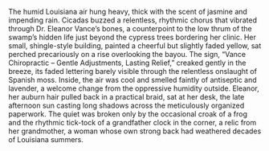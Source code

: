 The humid Louisiana air hung heavy, thick with the scent of jasmine and impending rain.  Cicadas buzzed a relentless, rhythmic chorus that vibrated through Dr. Eleanor Vance’s bones, a counterpoint to the low thrum of the swamp’s hidden life just beyond the cypress trees bordering her clinic.  Her small, shingle-style building, painted a cheerful but slightly faded yellow, sat perched precariously on a rise overlooking the bayou.  The sign, “Vance Chiropractic – Gentle Adjustments, Lasting Relief,” creaked gently in the breeze, its faded lettering barely visible through the relentless onslaught of Spanish moss.  Inside, the air was cool and smelled faintly of antiseptic and lavender, a welcome change from the oppressive humidity outside.  Eleanor, her auburn hair pulled back in a practical braid, sat at her desk, the late afternoon sun casting long shadows across the meticulously organized paperwork.  The quiet was broken only by the occasional croak of a frog and the rhythmic tick-tock of a grandfather clock in the corner, a relic from her grandmother, a woman whose own strong back had weathered decades of Louisiana summers.
